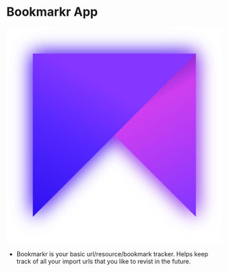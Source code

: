# Bookmarkr App

![bookmarkr Logo](assets/images/icon.png)

- Bookmarkr is your basic url/resource/bookmark tracker. Helps keep track of all your import urls that you like to revist in the future.




